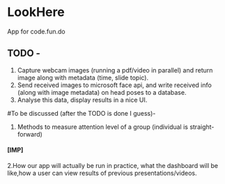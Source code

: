 # LookHere
App for code.fun.do
## TODO -
1. Capture webcam images (running a pdf/video in parallel) and return image along with metadata (time, slide topic). 
2. Send received images to microsoft face api, and write received info (along with image metadata) on head poses to a database.
3. Analyse this data, display results in a nice UI.

#To be discussed (after the TODO is done I guess)-
1. Methods to measure attention level of a group (individual is straight-forward)
 #### [IMP]  
2.How our app will actually be run in practice, what the dashboard will be like,how a user can view results of previous presentations/videos.
